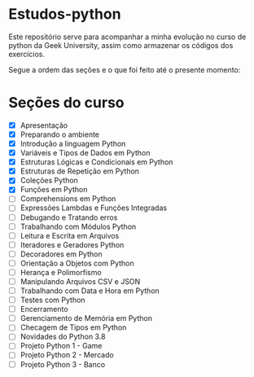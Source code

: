 # Estudos-python

Este repositório serve para acompanhar a minha evolução no curso de python da Geek University, assim como armazenar os códigos dos exercícios.

Segue a ordem das seções e o que foi feito até o presente momento:

# Seções do curso

- [X] Apresentação
- [X] Preparando o ambiente
- [X] Introdução a linguagem Python
- [X] Variáveis e Tipos de Dados em Python
- [X] Estruturas Lógicas e Condicionais em Python
- [X] Estruturas de Repetição em Python
- [X] Coleções Python
- [X] Funções em Python
- [ ] Comprehensions em Python
- [ ] Expressões Lambdas e Funções Integradas
- [ ] Debugando e Tratando erros
- [ ] Trabalhando com Módulos Python
- [ ] Leitura e Escrita em Arquivos
- [ ] Iteradores e Geradores Python
- [ ] Decoradores em Python
- [ ] Orientação a Objetos com Python
- [ ] Herança e Polimorfismo
- [ ] Manipulando Arquivos CSV e JSON
- [ ] Trabalhando com Data e Hora em Python
- [ ] Testes com Python
- [ ] Encerramento
- [ ] Gerenciamento de Memória em Python
- [ ] Checagem de Tipos em Python
- [ ] Novidades do Python 3.8
- [ ] Projeto Python 1 - Game
- [ ] Projeto Python 2 - Mercado
- [ ] Projeto Python 3 - Banco
